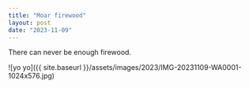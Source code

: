 ```yaml
---
title: "Moar firewood"
layout: post
date: "2023-11-09"
---
```


There can never be enough firewood.

![yo yo]({{ site.baseurl }}/assets/images/2023/IMG-20231109-WA0001-1024x576.jpg)
